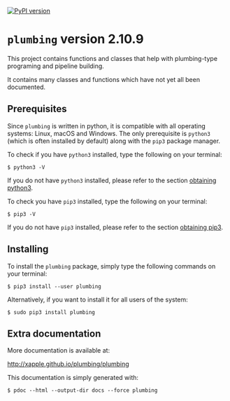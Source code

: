 [![PyPI version](https://badge.fury.io/py/plumbing.svg)](https://badge.fury.io/py/plumbing)

# `plumbing` version 2.10.9

This project contains functions and classes that help with plumbing-type programing and pipeline building.

It contains many classes and functions which have not yet all been documented.

## Prerequisites

Since `plumbing` is written in python, it is compatible with all operating systems: Linux, macOS and Windows. The only prerequisite is `python3` (which is often installed by default) along with the `pip3` package manager.

To check if you have `python3` installed, type the following on your terminal:

    $ python3 -V

If you do not have `python3` installed, please refer to the section [obtaining python3](docs/installing_tips.md#obtaining-python3).

To check you have `pip3` installed, type the following on your terminal:

    $ pip3 -V

If you do not have `pip3` installed, please refer to the section [obtaining pip3](docs/installing_tips.md#obtaining-pip3).

## Installing

To install the `plumbing` package, simply type the following commands on your terminal:

    $ pip3 install --user plumbing

Alternatively, if you want to install it for all users of the system:

    $ sudo pip3 install plumbing

## Extra documentation

More documentation is available at:

<http://xapple.github.io/plumbing/plumbing>

This documentation is simply generated with:

    $ pdoc --html --output-dir docs --force plumbing